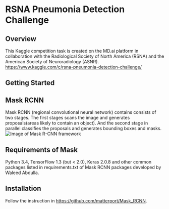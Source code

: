 # RSNA Pneumonia Detection Challenge
## Overview
This Kaggle competition task is created on the MD.ai platform in collaboration with the Radiological Society of North America (RSNA) and the American Society of Neuroradiology (ASNR).
https://www.kaggle.com/c/rsna-pneumonia-detection-challenge/

## Getting Started

## Mask RCNN

Mask RCNN (regional convolutional neural network) contains consists of two stages. The first stages scans the image and generates proposals(areas likely to contain an object). And the second stage in parallel classifies the proposals and generates bounding boxes and masks.
![Image of Mask R-CNN framework](https://github.com/jhihan/rsna_pneumonia_detection/images/mask_rcnn_framework.png)
## Requirements of Mask
Python 3.4, TensorFlow 1.3 (but < 2.0), Keras 2.0.8 and other common packages listed in requirements.txt of Mask RCNN packages developed by Waleed Abdulla.
## Installation
Follow the instruction in https://github.com/matterport/Mask_RCNN.
